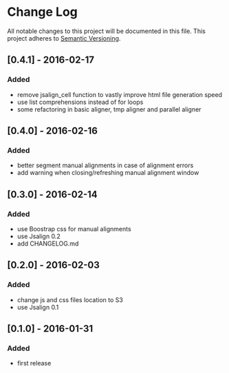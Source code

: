 # Change Log
All notable changes to this project will be documented in this file.
This project adheres to [Semantic Versioning](http://semver.org/).

## [0.4.1] - 2016-02-17
### Added
- remove jsalign_cell function to vastly improve html file generation speed
- use list comprehensions instead of for loops
- some refactoring in basic aligner, tmp aligner and parallel aligner

## [0.4.0] - 2016-02-16
### Added
- better segment manual alignments in case of alignment errors 
- add warning when closing/refreshing manual alignment window

## [0.3.0] - 2016-02-14
### Added
- use Boostrap css for manual alignments 
- use Jsalign 0.2
- add CHANGELOG.md

## [0.2.0] - 2016-02-03
### Added
- change js and css files location to S3
- use Jsalign 0.1


## [0.1.0] - 2016-01-31
### Added
- first release